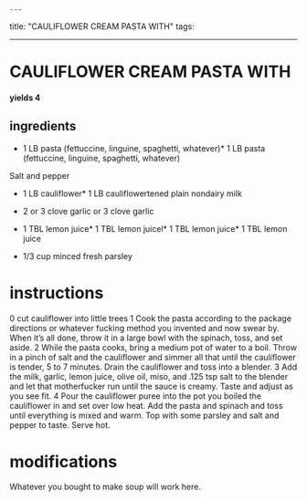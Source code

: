 
	---
title: "CAULIFLOWER CREAM PASTA WITH"
tags:

---
# CAULIFLOWER CREAM PASTA WITH
#### yields 4
## ingredients
* 1 LB pasta (fettuccine, linguine, spaghetti, whatever)* 1 LB pasta (fettuccine, linguine, spaghetti, whatever)

Salt and pepper
* 1 LB cauliflower* 1 LB cauliflowertened plain nondairy milk

* 2 or 3 clove garlic or 3 clove garlic
* 1 TBL lemon juice* 1 TBL lemon juicel* 1 TBL lemon juice* 1 TBL lemon juice
* 1/3 cup minced fresh parsley

# instructions
0 cut cauliflower into little trees
1 Cook the pasta according to the package directions or whatever fucking method you
invented and now swear by. When it’s all done, throw it in a large bowl with the spinach, toss,
and set aside.
2 While the pasta cooks, bring a medium pot of water to a boil. Throw in a pinch of salt and
the cauliflower and simmer all that until the cauliflower is tender, 5 to 7 minutes. Drain the
cauliflower and toss into a blender.
3 Add the milk, garlic, lemon juice, olive oil, miso, and .125 tsp salt to the blender and let
that motherfucker run until the sauce is creamy. Taste and adjust as you see fit.
4 Pour the cauliflower puree into the pot you boiled the cauliflower in and set over low heat.
Add the pasta and spinach and toss until everything is mixed and warm. Top with some parsley
and salt and pepper to taste. Serve hot.

# modifications

Whatever you bought to make soup will work here.
	
	
